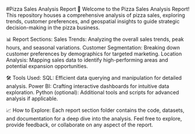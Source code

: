 #Pizza Sales Analysis Report
🍕 Welcome to the Pizza Sales Analysis Report! This repository houses a comprehensive analysis of pizza sales, exploring trends, customer preferences, and geospatial insights to guide strategic decision-making in the pizza business.

📊 Report Sections:
Sales Trends: Analyzing the overall sales trends, peak hours, and seasonal variations. Customer Segmentation: Breaking down customer preferences by demographics for targeted marketing. Location Analysis: Mapping sales data to identify high-performing areas and potential expansion opportunities.

🛠️ Tools Used:
SQL: Efficient data querying and manipulation for detailed analysis. Power BI: Crafting interactive dashboards for intuitive data exploration. Python (optional): Additional tools and scripts for advanced analysis if applicable.

📈 How to Explore:
Each report section folder contains the code, datasets, and documentation for a deep dive into the analysis. Feel free to explore, provide feedback, or collaborate on any aspect of the report.
